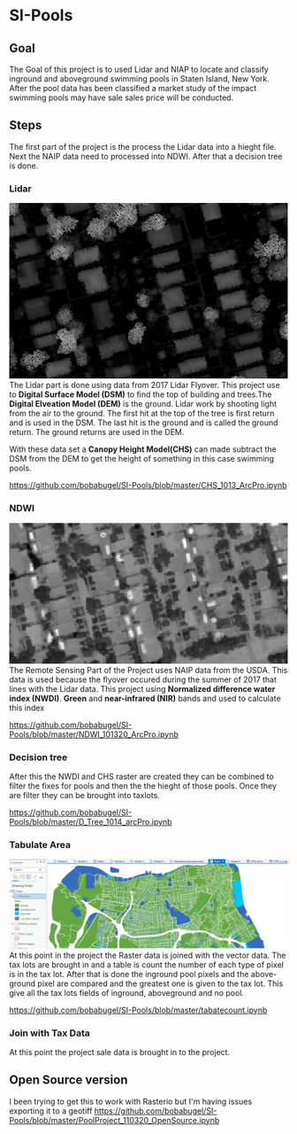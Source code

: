 # SI-Pools

## Goal
The Goal of this project is to used Lidar and NIAP to locate and classify inground and aboveground swimming pools in Staten Island, New York. After the pool data has been classified a market study of the impact swimming pools may have sale sales price will be conducted. 

## Steps 
The first part of the project is the process the Lidar data into a hieght file. Next the NAIP data need to processed into NDWI. After that a decision tree is done. 

### Lidar 
![lidar](https://github.com/bobabugel/SI-Pools/blob/master/img/Lidar.PNG)  
The Lidar part is done using data from 2017 Lidar Flyover. This project use to **Digital Surface Model (DSM)** to find the top of building and trees.The **Digital Elveation Model (DEM)** is the ground. Lidar work by shooting light from the air to the ground. The first hit at the top of the tree is first return and is used in the DSM. The last hit is the ground and is called the ground return. The ground returns are used in the DEM.    

With these data set a **Canopy Height Model(CHS)** can made subtract the DSM from the DEM to get the height of something in this case swimming pools.  

https://github.com/bobabugel/SI-Pools/blob/master/CHS_1013_ArcPro.ipynb

### NDWI 
![NDWI](https://github.com/bobabugel/SI-Pools/blob/master/img/NDWI.PNG)
The Remote Sensing Part of the Project uses NAIP data from the USDA. This data is used because the flyover occured during the summer of 2017 that lines with the Lidar data. This project using **Normalized difference water index (NWDI)**. **Green** and **near-infrared (NIR)** bands and used to calculate this index 

https://github.com/bobabugel/SI-Pools/blob/master/NDWI_101320_ArcPro.ipynb

### Decision tree
After this the NWDI and CHS raster are created they can be combined to filter the fixes for pools and then the the hieght of those pools. Once they are filter they can be brought into taxlots. 

https://github.com/bobabugel/SI-Pools/blob/master/D_Tree_1014_arcPro.ipynb

### Tabulate Area 
![Pools](https://github.com/bobabugel/SI-Pools/blob/master/img/pools3.PNG)
At this point in the project the Raster data is joined with the vector data. The tax lots are brought in and a table is count the number of each type of pixel is in the tax lot. After that is done the inground pool pixels and the above-ground pixel are compared and the greatest one is given to the tax lot. This give all the tax lots fields of inground, aboveground and no pool. 

https://github.com/bobabugel/SI-Pools/blob/master/tabatecount.ipynb

### Join with Tax Data 
At this point the project sale data is brought in to the project. 


## Open Source version 

I been trying to get this to work with Rasterio but I'm having issues exporting it to a geotiff 
https://github.com/bobabugel/SI-Pools/blob/master/PoolProject_110320_OpenSource.ipynb
